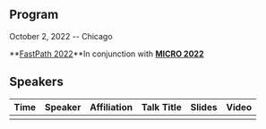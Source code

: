 ## Program
October 2, 2022 -- Chicago

**[FastPath 2022](https://fastpathconference.github.io/FastPath2022/Program/)**In conjunction with **[MICRO 2022](https://www.microarch.org/micro55/)**

## Speakers

| Time | Speaker | Affiliation | Talk Title | Slides | Video
| ---- | ---- | ---- | ---- | ---- | ----
|                  |  | | | |

